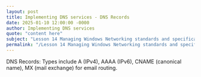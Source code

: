 ```yaml
---
layout: post
title: Implementing DNS services - DNS Records
date: 2025-01-10 12:00:00 -0000
author: Implementing DNS services
quote: "content here"
subject: "Lesson 14 Managing Windows Networking standards and specifications"
permalink: "/Lesson 14 Managing Windows Networking standards and specifications/Implementing DNS services/Implementing DNS services - DNS Records"
---
```


DNS Records: Types include A (IPv4), AAAA (IPv6), CNAME (canonical name), MX (mail exchange) for email routing.
